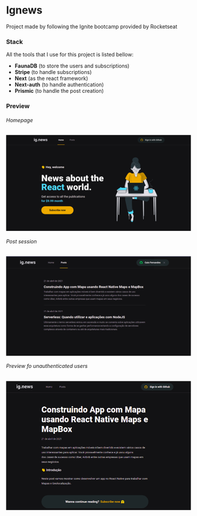 # Ignews

Project made by following the Ignite bootcamp provided by Rocketseat

### Stack

All the tools that I use for this project is listed bellow:

- **FaunaDB** (to store the users and subscriptions)
- **Stripe** (to handle subscriptions)
- **Next** (as the react framework)
- **Next-auth** (to handle authentication)
- **Prismic** (to handle the post creation)

### Preview

###### Homepage

<img align="center" src="./assets/homepage.png" >

###### Post session

<img align="center" src="./assets/posts.png" >

###### Preview fo unauthenticated users

<img align="center" src="./assets/preview.png" >
